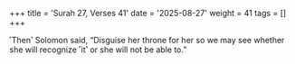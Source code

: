 +++
title = 'Surah 27, Verses 41'
date = '2025-08-27'
weight = 41
tags = []
+++

˹Then˺ Solomon said, “Disguise her throne for her so we may see whether she will recognize ˹it˺ or she will not be able to.”